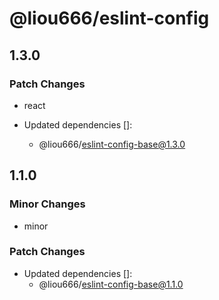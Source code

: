 # @liou666/eslint-config

## 1.3.0

### Patch Changes

- react

- Updated dependencies []:
  - @liou666/eslint-config-base@1.3.0

## 1.1.0

### Minor Changes

- minor

### Patch Changes

- Updated dependencies []:
  - @liou666/eslint-config-base@1.1.0
